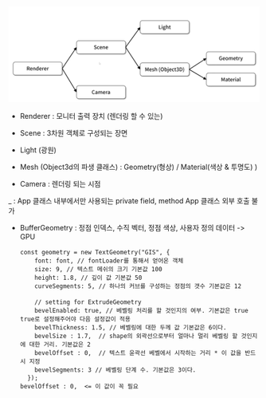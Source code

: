 <img src="https://github.com/heeyonhh/img/blob/main/three.png" />

- Renderer : 모니터 출력 장치 (렌더링 할 수 있는)

- Scene : 3차원 객체로 구성되는 장면

- Light (광원)

- Mesh (Object3d의 파생 클래스) : Geometry(형상) / Material(색상 & 투명도) )

- Camera : 렌더링 되는 시점

_ : App 클래스 내부에서만 사용되는 private field, method App 클래스 외부 호출 불가

- BufferGeometry : 정점 인덱스, 수직 벡터, 정점 색상, 사용자 정의 데이터 -> GPU

      const geometry = new TextGeometry("GIS", {
          font: font, // fontLoader를 통해서 얻어온 객체
          size: 9, // 텍스트 메쉬의 크기 기본값 100
          height: 1.8, // 깊이 값 기본값 50 
          curveSegments: 5, // 하나의 커브를 구성하는 정점의 갯수 기본값은 12
          
          // setting for ExtrudeGeometry
          bevelEnabled: true, // 베벨링 처리를 할 것인지의 여부. 기본값은 true true로 설정해주어야 다음 설정값이 적용
          bevelThickness: 1.5, // 베벨링에 대한 두께 값 기본값은 6이다.
          bevelSize : 1.7,  // shape의 외곽선으로부터 얼마나 멀리 베벨링 할 것인지에 대한 거리. 기본값은 2
          bevelOffset : 0,  // 텍스트 윤곽선 베벨에서 시작하는 거리 * 이 값을 반드시 지정
          bevelSegments: 3 // 베벨링 단계 수. 기본값은 3이다.
        });
      bevelOffset : 0,  <= 이 값이 꼭 필요
